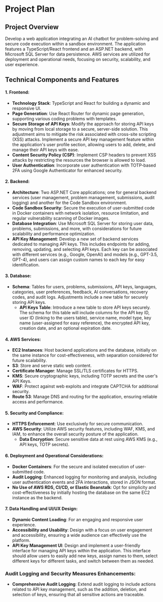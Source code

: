 # Project Plan

## Project Overview

Develop a web application integrating an AI chatbot for problem-solving and secure code execution within a sandbox environment. The application features a TypeScript/React frontend and an ASP.NET backend, with Microsoft SQL Server for data persistence. AWS services are utilized for deployment and operational needs, focusing on security, scalability, and user experience.

## Technical Components and Features

#### 1. **Frontend**:
   - **Technology Stack**: TypeScript and React for building a dynamic and responsive UI.
   - **Page Generation**: Use React Router for dynamic page generation, supporting various coding problems with templates.
   - **Secure Storage of API Keys**: Modify the approach for storing API keys by moving from local storage to a secure, server-side solution. This adjustment aims to mitigate the risk associated with cross-site scripting (XSS) attacks. Implement a secure API key management feature within the application's user profile section, allowing users to add, delete, and manage their API keys with ease.
   - **Content Security Policy (CSP)**: Implement CSP headers to prevent XSS attacks by restricting the resources the browser is allowed to load.
   - **User Authentication**: Incorporate user authentication with TOTP-based 2FA using Google Authenticator for enhanced security.
   

#### 2. **Backend**:
   - **Architecture**: Two ASP.NET Core applications; one for general backend services (user management, problem management, submissions, audit logging) and another for the Code Sandbox environment.
   - **Code Sandbox Security**: Secure the execution of user-submitted code in Docker containers with network isolation, resource limitation, and regular vulnerability scanning of Docker images.
   - **Database Integration**: Use Microsoft SQL Server for storing user data, problems, submissions, and more, with considerations for future scalability and performance optimization.
   - **API Key Management**: Develop a new set of backend services dedicated to managing API keys. This includes endpoints for adding, removing, updating, and selecting API keys. Each key can be associated with different services (e.g., Google, OpenAI) and models (e.g., GPT-3.5, GPT-4), and users can assign custom names to each key for easy identification.

#### 3. **Database**:
   - **Schema**: Tables for users, problems, submissions, API keys, languages, categories, user preferences, feedback, AI conversations, recovery codes, and audit logs. Adjustments include a new table for securely storing API keys.
      - **API Keys Table**: Introduce a new table to store API keys securely. The schema for this table will include columns for the API key ID, user ID (linking to the users table), service name, model type, key name (user-assigned for easy reference), the encrypted API key, creation date, and an optional expiration date.

#### 4. **AWS Services**:
   - **EC2 Instances**: Host backend applications and the database, initially on the same instance for cost-effectiveness, with separation considered for future scalability.
   - **S3**: Store and serve static web content.
   - **Certificate Manager**: Manage SSL/TLS certificates for HTTPS.
   - **KMS**: Secure cryptographic keys, including TOTP secrets and the user's API Keys.
   - **WAF**: Protect against web exploits and integrate CAPTCHA for additional security.
   - **Route 53**: Manage DNS and routing for the application, ensuring reliable access and performance.

#### 5. **Security and Compliance**:
   - **HTTPS Enforcement**: Use exclusively for secure communication.
   - **AWS Security**: Utilize AWS security features, including WAF, KMS, and IAM, to enhance the overall security posture of the application.
      - **Data Encryption**: Secure sensitive data at rest using AWS KMS (e.g., API keys, TOTP secrets).

#### 6. **Deployment and Operational Considerations**:
   - **Docker Containers**: For the secure and isolated execution of user-submitted code.
   - **Audit Logging**: Enhanced logging for monitoring and analysis, including user authentication events and 2FA interactions, stored in JSON format.
   - **No Use of AWS RDS, CI/CD, or Elastic Beanstalk**: Opt for simplicity and cost-effectiveness by initially hosting the database on the same EC2 instance as the backend.

#### 7. **Data Handling and UI/UX Design**:
   - **Dynamic Content Loading**: For an engaging and responsive user experience.
   - **Accessibility and Usability**: Design with a focus on user engagement and accessibility, ensuring a wide audience can effectively use the platform.
   - **API Key Management UI**: Design and implement a user-friendly interface for managing API keys within the application. This interface should allow users to easily add new keys, assign names to them, select different keys for different tasks, and switch between them as needed.

### Audit Logging and Security Measures Enhancements:

- **Comprehensive Audit Logging**: Extend audit logging to include actions related to API key management, such as the addition, deletion, and selection of keys, ensuring that all sensitive actions are traceable.

